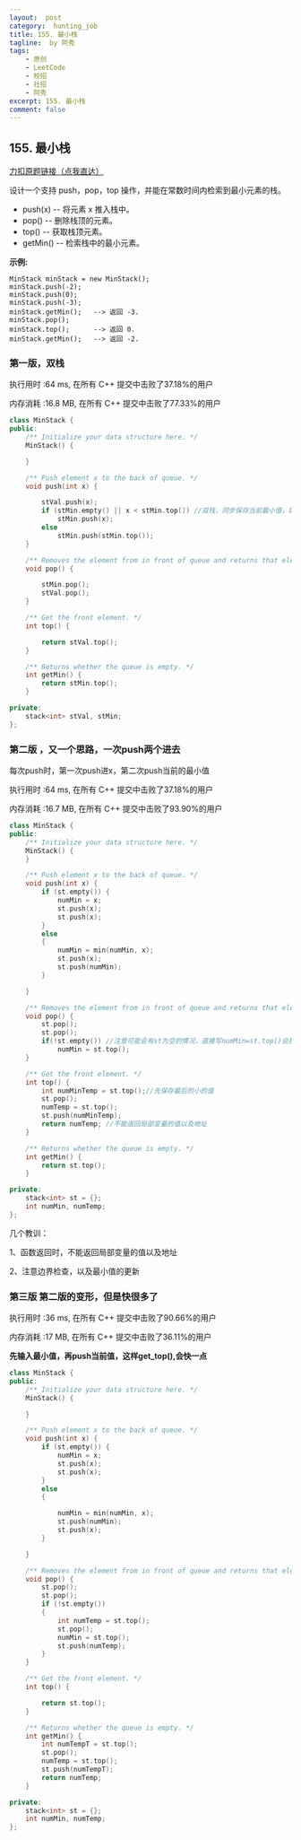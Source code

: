 ```yaml
---
layout:  post
category:  hunting_job
title: 155. 最小栈
tagline:  by 阿秀
tags:
    - 原创
    - LeetCode
    - 校招
    - 社招
    - 阿秀
excerpt: 155. 最小栈
comment: false
---
```


<p id="最小栈"></p>


## 155. 最小栈

[力扣原题链接（点我直达）](https://leetcode-cn.com/problems/min-stack/)

设计一个支持 push，pop，top 操作，并能在常数时间内检索到最小元素的栈。

- push(x) -- 将元素 x 推入栈中。
- pop() -- 删除栈顶的元素。
- top() -- 获取栈顶元素。
- getMin() -- 检索栈中的最小元素。

**示例:**

```
MinStack minStack = new MinStack();
minStack.push(-2);
minStack.push(0);
minStack.push(-3);
minStack.getMin();   --> 返回 -3.
minStack.pop();
minStack.top();      --> 返回 0.
minStack.getMin();   --> 返回 -2.
```



### 第一版，双栈

执行用时 :64 ms, 在所有 C++ 提交中击败了37.18%的用户

内存消耗 :16.8 MB, 在所有 C++ 提交中击败了77.33%的用户

```c++
class MinStack {
public:
	/** Initialize your data structure here. */
	MinStack() {

	}

	/** Push element x to the back of queue. */
	void push(int x) {

		stVal.push(x);
		if (stMin.empty() || x < stMin.top()) //双栈，同步保存当前最小值，如果是第一个x或者小于当前最小值，就把新的最小值存储进来
			stMin.push(x);
		else
			stMin.push(stMin.top());
	}

	/** Removes the element from in front of queue and returns that element. */
	void pop() {

		stMin.pop();
		stVal.pop();
	}

	/** Get the front element. */
	int top() {

		return stVal.top();
	}

	/** Returns whether the queue is empty. */
	int getMin() {
		return stMin.top();
	}

private:
	stack<int> stVal, stMin;
};
```





### 第二版 ，又一个思路，一次push两个进去

每次push时，第一次push进x，第二次push当前的最小值

执行用时 :64 ms, 在所有 C++ 提交中击败了37.18%的用户

内存消耗 :16.7 MB, 在所有 C++ 提交中击败了93.90%的用户

```C++
class MinStack {
public:
	/** Initialize your data structure here. */
	MinStack() {
	}

	/** Push element x to the back of queue. */
	void push(int x) {
		if (st.empty()) {
			numMin = x;
			st.push(x);
			st.push(x);
		}
		else
		{
			numMin = min(numMin, x);
			st.push(x);
			st.push(numMin);
		}

	}

	/** Removes the element from in front of queue and returns that element. */
	void pop() {
		st.pop();
		st.pop();
		if(!st.empty()) //注意可能会有st为空的情况，直接写numMin=st.top()会报错，要注意更新最小值
			numMin = st.top();
	}

	/** Get the front element. */
	int top() {
		int numMinTemp = st.top();//先保存最后的小的值
		st.pop();
		numTemp = st.top();
		st.push(numMinTemp);
		return numTemp; //不能返回局部变量的值以及地址
	}

	/** Returns whether the queue is empty. */
	int getMin() {
		return st.top();
	}

private:
	stack<int> st = {};
	int numMin, numTemp;
};
```



几个教训：

1、函数返回时，不能返回局部变量的值以及地址

2、注意边界检查，以及最小值的更新



### 第三版 第二版的变形，但是快很多了



执行用时 :36 ms, 在所有 C++ 提交中击败了90.66%的用户

内存消耗 :17 MB, 在所有 C++ 提交中击败了36.11%的用户

**先输入最小值，再push当前值，这样get_top(),会快一点**

```c++
class MinStack {
public:
	/** Initialize your data structure here. */
	MinStack() {

	}

	/** Push element x to the back of queue. */
	void push(int x) {
		if (st.empty()) {
			numMin = x;
			st.push(x);
			st.push(x);
		}
		else
		{

			numMin = min(numMin, x);
			st.push(numMin);
			st.push(x);
		}

	}

	/** Removes the element from in front of queue and returns that element. */
	void pop() {
		st.pop();
		st.pop();
		if (!st.empty())
		{
			int numTemp = st.top();
			st.pop();
			numMin = st.top();
			st.push(numTemp);
		}
	}

	/** Get the front element. */
	int top() {

		return st.top();
	}

	/** Returns whether the queue is empty. */
	int getMin() {
		int numTempT = st.top();
		st.pop();
		numTemp = st.top();
		st.push(numTempT);
		return numTemp;
	}

private:
	stack<int> st = {};
	int numMin, numTemp;
};
```

<p id="用队列实现栈"></p>

